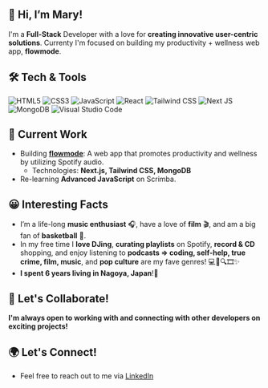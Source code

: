 ## 👋 Hi, I’m Mary!
I'm a **Full-Stack** Developer with a love for **creating innovative user-centric solutions**. Currenty I'm focused on building my productivity + wellness web app, **flowmode**.

## 🛠 Tech & Tools
![HTML5](https://img.shields.io/badge/html5-%23E34F26.svg?style=for-the-badge&logo=html5&logoColor=white)
![CSS3](https://img.shields.io/badge/css3-%231572B6.svg?style=for-the-badge&logo=css3&logoColor=white)
![JavaScript](https://img.shields.io/badge/javascript-%23323330.svg?style=for-the-badge&logo=javascript&logoColor=%23F7DF1E)
![React](https://img.shields.io/badge/react-%2361DAFB.svg?style=for-the-badge&logo=react&logoColor=black)
![Tailwind CSS](https://img.shields.io/badge/tailwindcss-%2338B2AC.svg?style=for-the-badge&logo=tailwind-css&logoColor=white)
![Next JS](https://img.shields.io/badge/next.js-%23000000.svg?style=for-the-badge&logo=nextdotjs&logoColor=white)
![MongoDB](https://img.shields.io/badge/mongodb-%2347A248.svg?style=for-the-badge&logo=mongodb&logoColor=white)
![Visual Studio Code](https://img.shields.io/badge/Visual_Studio_Code-%23007ACC.svg?style=for-the-badge&logo=visual-studio-code&logoColor=white)

## 🔭 Current Work
- Building **[flowmode](https://github.com/ma-boles/flowmode)**: A web app that promotes productivity and wellness by utilizing Spotify audio.
   - Technologies: **Next.js, Tailwind CSS, MongoDB**
- Re-learning **Advanced JavaScript** on Scrimba.

## 😀 Interesting Facts
- I’m a life-long **music enthusiast** 🎧, have a love of **film** 🎬, and am a big fan of **basketball** 🏀.
- In my free time I **love DJing**, **curating playlists** on Spotify, **record & CD** shopping, and enjoy listening to **podcasts => coding, self-help, true crime, film, music**, and **pop culture** are my fave genres! 💻🍎🔍🎞️✨
- **I spent 6 years living in Nagoya, Japan**!🌸

## 🤝 Let's Collaborate!
**I'm always open to working with and connecting with other developers on exciting projects!**

## 🌍 Let's Connect!
- Feel free to reach out to me via [LinkedIn](https://www.linkedin.com/in/mary-boles)


<!---
ma-boles/ma-boles is a ✨ special ✨ repository because its `README.md` (this file) appears on your GitHub profile.
You can click the Preview link to take a look at your changes.
--->

